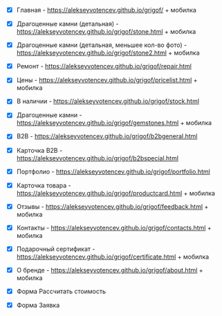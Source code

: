 - [x] Главная - https://alekseyvotencev.github.io/grigof/ + мобилка

- [x] Драгоценные камни (детальная) - https://alekseyvotencev.github.io/grigof/stone.html + мобилка

- [x] Драгоценные камни (детальная, меньшее кол-во фото) - https://alekseyvotencev.github.io/grigof/stone2.html + мобилка

- [x] Ремонт - https://alekseyvotencev.github.io/grigof/repair.html

- [x] Цены - https://alekseyvotencev.github.io/grigof/pricelist.html + мобилка

- [x] В наличии - https://alekseyvotencev.github.io/grigof/stock.html

- [x] Драгоценные камни - https://alekseyvotencev.github.io/grigof/gemstones.html + мобилка
 
- [x] B2B - https://alekseyvotencev.github.io/grigof/b2bgeneral.html

- [x] Карточка B2B - https://alekseyvotencev.github.io/grigof/b2bspecial.html 

- [x] Портфолио - https://alekseyvotencev.github.io/grigof/portfolio.html

- [x] Карточка товара - https://alekseyvotencev.github.io/grigof/productcard.html + мобилка

- [x] Отзывы - https://alekseyvotencev.github.io/grigof/feedback.html + мобилка

- [x] Контакты - https://alekseyvotencev.github.io/grigof/contacts.html + мобилка

- [x] Подарочный сертификат - https://alekseyvotencev.github.io/grigof/certificate.html + мобилка

- [x] О бренде - https://alekseyvotencev.github.io/grigof/about.html + мобилка

- [x] Форма Рассчитать стоимость

- [x] Форма Заявка
